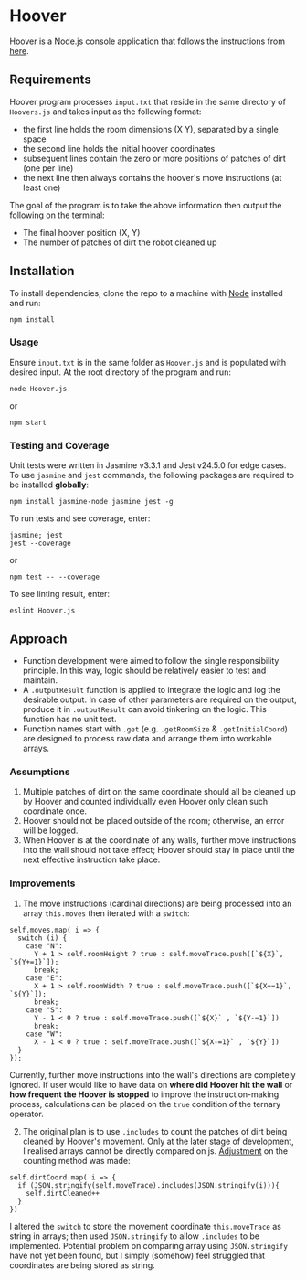# Hoover
Hoover is a Node.js console application that follows the instructions from [here](https://gist.github.com/DavidJSimpsonEsq/71dcf396a2303ad5edd08690289d016d).

## Requirements
Hoover program processes `input.txt` that reside in the same directory of `Hoovers.js` and takes input as the following format:

* the first line holds the room dimensions (X Y), separated by a single space 
* the second line holds the initial hoover coordinates
* subsequent lines contain the zero or more positions of patches of dirt (one per line)
* the next line then always contains the hoover's move instructions (at least one)

The goal of the program is to take the above information then output the following on the terminal:

* The final hoover position (X, Y)
* The number of patches of dirt the robot cleaned up

## Installation

To install dependencies, clone the repo to a machine with [Node](https://nodejs.org/en/) installed and run:
```
npm install
``` 

### Usage
Ensure `input.txt` is in the same folder as `Hoover.js` and is populated with desired input. At the root directory of the program and run:
```
node Hoover.js
```
or
```
npm start
```

### Testing and Coverage

Unit tests were written in Jasmine v3.3.1 and Jest v24.5.0 for edge cases. To use `jasmine` and `jest` commands, the following packages are required to be installed **globally**:
```
npm install jasmine-node jasmine jest -g
``` 
To run tests and see coverage, enter:
```
jasmine; jest
jest --coverage
```
or
```
npm test -- --coverage
```
To see linting result, enter:
```
eslint Hoover.js
```

## Approach

* Function development were aimed to follow the single responsibility principle. In this way, logic should be relatively easier to test and maintain. 
* A `.outputResult` function is applied to integrate the logic and log the desirable output. In case of other parameters are required on the output, produce it in `.outputResult` can avoid tinkering on the logic. This function has no unit test. 
* Function names start with `.get` (e.g. `.getRoomSize` & `.getInitialCoord`) are designed to process raw data and arrange them into workable arrays.

### Assumptions
1. Multiple patches of dirt on the same coordinate should all be cleaned up by Hoover and counted individually even Hoover only clean such coordinate once.
2. Hoover should not be placed outside of the room; otherwise, an error will be logged.
3. When Hoover is at the coordinate of any walls, further move instructions into the wall should not take effect; Hoover should stay in place until the next effective instruction take place.

### Improvements
1. The move instructions (cardinal directions) are being processed into an array `this.moves` then iterated with a `switch`:
```
self.moves.map( i => {
  switch (i) {
    case "N":
      Y + 1 > self.roomHeight ? true : self.moveTrace.push([`${X}`, `${Y+=1}`]);
      break;
    case "E":
      X + 1 > self.roomWidth ? true : self.moveTrace.push([`${X+=1}`, `${Y}`]);
      break;
    case "S":
      Y - 1 < 0 ? true : self.moveTrace.push([`${X}` , `${Y-=1}`])
      break;
    case "W":
      X - 1 < 0 ? true : self.moveTrace.push([`${X-=1}` , `${Y}`])
  }
});
```
Currently, further move instructions into the wall's directions are completely ignored. If user would like to have data on **where did Hoover hit the wall** or **how frequent the Hoover is stopped** to improve the instruction-making process, calculations can be placed on the `true` condition of the ternary operator.

2. The original plan is to use `.includes` to count the patches of dirt being cleaned by Hoover's movement. Only at the later stage of development, I realised arrays cannot be directly compared on js. [Adjustment](https://github.com/EllyChanx/Hoover/commit/a995003c98093765a6ca41aa822f4f5a113267be) on the counting method was made:
```
self.dirtCoord.map( i => {
  if (JSON.stringify(self.moveTrace).includes(JSON.stringify(i))){
    self.dirtCleaned++
  } 
})
```
I altered the `switch` to store the movement coordinate `this.moveTrace` as string in arrays; then used `JSON.stringify` to allow `.includes` to be implemented. Potential problem on comparing array using `JSON.stringify` have not yet been found, but I simply (somehow) feel struggled that coordinates are being stored as string.
